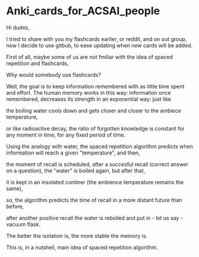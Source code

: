 # Anki_cards_for_ACSAI_people

Hi dudes,

I tried to share with you my flashcards earlier, or reddit, and on out group,
now I decide to use gitbub, to ease updating when new cards will be added.

First of all, maybe some of us are not fmiliar with the idea of spaced repetition and flashcards,

Why would somebody use flashcards?

Well, the goal is to keep information remembered with as little time spent and effort.
The human memory works in this way: information once remembered, decreases its strength in an exponential way: just like

the boiling water cools down and gets closer and closer to the ambiece temperature,

or like radioactive decay, the ratio of forgotten knowledge is constant for any moment in time, for any fixed period of time.

Using the analogy with water, the spaced repetition algorithm predicts when information will reach a given "temperature", and then,

the moment of recall is scheduled, after a succesful recall (correct answer on a question), the "water" is boiled again, but after that,

it is kept in an insolated continer (the ambience temperature remains the same),

so, the algorithm predicts the time of recall in a more distant future than before,

after another positive recall the water is reboiled and put in - let us say - vacuum flask.

The better the isolation is, the more stable the memory is.

This is, in a nutshell, main idea of spaced repetition algorithm.
